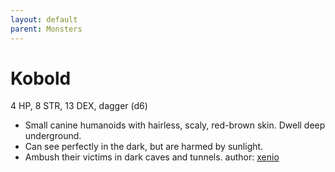 ```yaml
---
layout: default
parent: Monsters
---
```

# Kobold
4 HP, 8 STR, 13 DEX, dagger (d6)
- Small canine humanoids with hairless, scaly, red-brown skin. Dwell deep underground.
- Can see perfectly in the dark, but are harmed by sunlight.
- Ambush their victims in dark caves and tunnels.
author: [xenio](https://xenioinabottle.blogspot.com)
